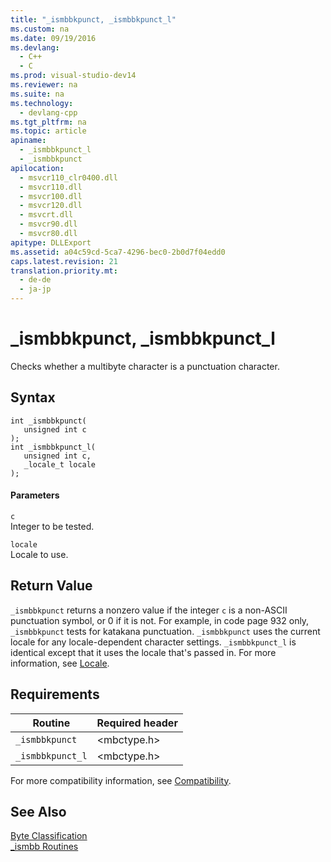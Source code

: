 ```yaml
---
title: "_ismbbkpunct, _ismbbkpunct_l"
ms.custom: na
ms.date: 09/19/2016
ms.devlang: 
  - C++
  - C
ms.prod: visual-studio-dev14
ms.reviewer: na
ms.suite: na
ms.technology: 
  - devlang-cpp
ms.tgt_pltfrm: na
ms.topic: article
apiname: 
  - _ismbbkpunct_l
  - _ismbbkpunct
apilocation: 
  - msvcr110_clr0400.dll
  - msvcr110.dll
  - msvcr100.dll
  - msvcr120.dll
  - msvcrt.dll
  - msvcr90.dll
  - msvcr80.dll
apitype: DLLExport
ms.assetid: a04c59cd-5ca7-4296-bec0-2b0d7f04edd0
caps.latest.revision: 21
translation.priority.mt: 
  - de-de
  - ja-jp
---
```

# _ismbbkpunct, _ismbbkpunct_l
Checks whether a multibyte character is a punctuation character.  
  
## Syntax  
  
```  
int _ismbbkpunct(  
   unsigned int c   
);  
int _ismbbkpunct_l(  
   unsigned int c,  
   _locale_t locale  
);  
```  
  
#### Parameters  
 `c`  
 Integer to be tested.  
  
 `locale`  
 Locale to use.  
  
## Return Value  
 `_ismbbkpunct` returns a nonzero value if the integer `c` is a non-ASCII punctuation symbol, or 0 if it is not. For example, in code page 932 only, `_ismbbkpunct` tests for katakana punctuation. `_ismbbkpunct` uses the current locale for any locale-dependent character settings. `_ismbbkpunct_l` is identical except that it uses the locale that's passed in. For more information, see [Locale](../vs140/Locale.md).  
  
## Requirements  
  
|Routine|Required header|  
|-------------|---------------------|  
|`_ismbbkpunct`|<mbctype.h>|  
|`_ismbbkpunct_l`|<mbctype.h>|  
  
 For more compatibility information, see [Compatibility](../vs140/Compatibility.md).  
  
## See Also  
 [Byte Classification](../vs140/Byte-Classification.md)   
 [_ismbb Routines](../vs140/_ismbb-Routines.md)